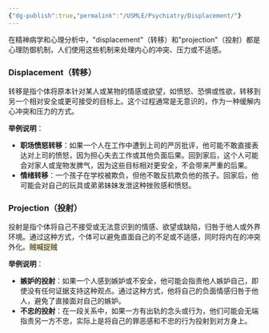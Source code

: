 ```yaml
---
{"dg-publish":true,"permalink":"/USMLE/Psychiatry/Displacement/"}
---
```


  
在精神病学和心理分析中，"displacement"（转移）和"projection"（投射）都是心理防御机制，人们使用这些机制来处理内心的冲突、压力或不适感。

### Displacement（转移）

转移是指个体将原本针对某人或某物的情感或欲望，如愤怒、恐惧或性欲，转移到另一个相对安全或更可接受的目标上。这个过程通常是无意识的，作为一种缓解内心冲突和压力的方式。

**举例说明**：

- **职场愤怒转移**：如果一个人在工作中遭到上司的严厉批评，他可能不敢直接表达对上司的愤怒，因为担心失去工作或其他负面后果。回到家后，这个人可能会对家人或宠物发脾气，因为这些目标相对更安全，不会带来严重的后果。
- **情绪转移**：一个孩子在学校被欺负，但他不敢反抗欺负他的孩子。回家后，他可能会对自己的玩具或弟弟妹妹发泄这种挫败感和愤怒。

### Projection（投射）

投射是指个体将自己不接受或无法意识到的情感、欲望或缺陷，归咎于他人或外界环境。通过这种方式，个体可以避免直面自己的不足或不适感，同时将内在的冲突外化。<span style="background:rgba(240, 200, 0, 0.2)">贼喊捉贼</span>

**举例说明**：

- **嫉妒的投射**：如果一个人感到嫉妒或不安全，他可能会指责他人嫉妒自己，即使没有任何证据支持这种观点。通过这种方式，他将自己的负面情感归咎于他人，避免了直接面对自己的嫉妒。
- **不忠的投射**：在一段关系中，如果一方有出轨的念头或行为，他们可能会无端指责另一方不忠，实际上是将自己的罪恶感和不忠的行为投射到对方身上。
